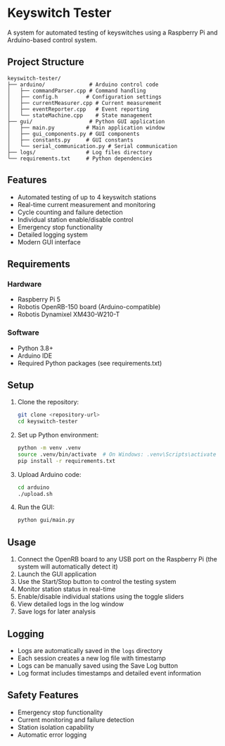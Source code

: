 # Keyswitch Tester

A system for automated testing of keyswitches using a Raspberry Pi and Arduino-based control system.

## Project Structure

```
keyswitch-tester/
├── arduino/              # Arduino control code
│   ├── commandParser.cpp # Command handling
│   ├── config.h         # Configuration settings
│   ├── currentMeasurer.cpp # Current measurement
│   ├── eventReporter.cpp   # Event reporting
│   └── stateMachine.cpp    # State management
├── gui/                  # Python GUI application
│   ├── main.py          # Main application window
│   ├── gui_components.py # GUI components
│   ├── constants.py     # GUI constants
│   └── serial_communication.py # Serial communication
├── logs/                # Log files directory
└── requirements.txt     # Python dependencies
```

## Features

- Automated testing of up to 4 keyswitch stations
- Real-time current measurement and monitoring
- Cycle counting and failure detection
- Individual station enable/disable control
- Emergency stop functionality
- Detailed logging system
- Modern GUI interface

## Requirements

### Hardware
- Raspberry Pi 5
- Robotis OpenRB-150 board (Arduino-compatible)
- Robotis Dynamixel XM430-W210-T

### Software
- Python 3.8+
- Arduino IDE
- Required Python packages (see requirements.txt)

## Setup

1. Clone the repository:
   ```bash
   git clone <repository-url>
   cd keyswitch-tester
   ```

2. Set up Python environment:
   ```bash
   python -m venv .venv
   source .venv/bin/activate  # On Windows: .venv\Scripts\activate
   pip install -r requirements.txt
   ```

3. Upload Arduino code:
   ```bash
   cd arduino
   ./upload.sh
   ```

4. Run the GUI:
   ```bash
   python gui/main.py
   ```

## Usage

1. Connect the OpenRB board to any USB port on the Raspberry Pi (the system will automatically detect it)
2. Launch the GUI application
3. Use the Start/Stop button to control the testing system
4. Monitor station status in real-time
5. Enable/disable individual stations using the toggle sliders
6. View detailed logs in the log window
7. Save logs for later analysis

## Logging

- Logs are automatically saved in the `logs` directory
- Each session creates a new log file with timestamp
- Logs can be manually saved using the Save Log button
- Log format includes timestamps and detailed event information

## Safety Features

- Emergency stop functionality
- Current monitoring and failure detection
- Station isolation capability
- Automatic error logging